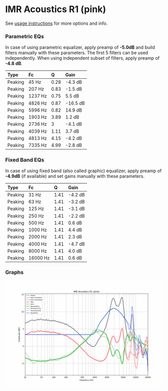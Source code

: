 # IMR Acoustics R1 (pink)
See [usage instructions](https://github.com/jaakkopasanen/AutoEq#usage) for more options and info.

### Parametric EQs
In case of using parametric equalizer, apply preamp of **-5.0dB** and build filters manually
with these parameters. The first 5 filters can be used independently.
When using independent subset of filters, apply preamp of **-4.8 dB**.

| Type    | Fc      |    Q | Gain     |
|:--------|:--------|:-----|:---------|
| Peaking | 45 Hz   | 0.28 | -4.3 dB  |
| Peaking | 207 Hz  | 0.83 | -1.5 dB  |
| Peaking | 1237 Hz | 0.75 | 5.5 dB   |
| Peaking | 4826 Hz | 0.87 | -16.5 dB |
| Peaking | 5996 Hz | 0.82 | 14.9 dB  |
| Peaking | 1903 Hz | 3.89 | 1.2 dB   |
| Peaking | 2736 Hz | 3    | -4.1 dB  |
| Peaking | 4039 Hz | 1.11 | 3.7 dB   |
| Peaking | 4813 Hz | 4.15 | -4.2 dB  |
| Peaking | 7335 Hz | 4.99 | -2.8 dB  |

### Fixed Band EQs
In case of using fixed band (also called graphic) equalizer, apply preamp of **-4.9dB**
(if available) and set gains manually with these parameters.

| Type    | Fc       |    Q | Gain    |
|:--------|:---------|:-----|:--------|
| Peaking | 31 Hz    | 1.41 | -4.2 dB |
| Peaking | 63 Hz    | 1.41 | -3.2 dB |
| Peaking | 125 Hz   | 1.41 | -3.1 dB |
| Peaking | 250 Hz   | 1.41 | -2.2 dB |
| Peaking | 500 Hz   | 1.41 | 0.6 dB  |
| Peaking | 1000 Hz  | 1.41 | 4.4 dB  |
| Peaking | 2000 Hz  | 1.41 | 2.3 dB  |
| Peaking | 4000 Hz  | 1.41 | -4.7 dB |
| Peaking | 8000 Hz  | 1.41 | 4.0 dB  |
| Peaking | 16000 Hz | 1.41 | 0.6 dB  |

### Graphs
![](./IMR%20Acoustics%20R1%20(pink).png)